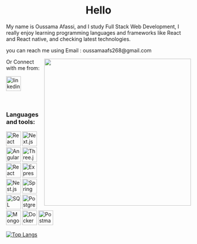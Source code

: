 
<!--
**Oussama268/Oussama268** is a ✨ _special_ ✨ repository because its `README.md` (this file) appears on your GitHub profile.

Here are some ideas to get you started:

- 🔭 I’m currently working on ...
- 🌱 I’m currently learning ...
- 👯 I’m looking to collaborate on ...
- 🤔 I’m looking for help with ...
- 💬 Ask me about ...
- 📫 How to reach me: ...
- 😄 Pronouns: ...
- ⚡ Fun fact: ...
-->

<h1 align="center">Hello</h1>


<p>My name is Oussama Afassi, and I study Full Stack Web Development, I really enjoy learning programming languages and frameworks like React and React native, and checking latest technologies. </p>
<p>you can reach me using Email : oussamaafs268@gmail.com</p>

<img width="400px" align="right" src="https://giffiles.alphacoders.com/258/2584.gif">


<p>Or Connect with me from:</p>



<p>
  <a href="https://www.linkedin.com/in/oussama-afassi-9428a1285" rel="nofollow noreferrer">
    <img width="40px" src="https://cdn-icons-png.flaticon.com/512/174/174857.png" alt="linkedin">
  </a> 
</p>
<br>





<h3 font-weight="bolder">Languages and tools:</h3>

<span><img width="40px" src="https://upload.wikimedia.org/wikipedia/commons/a/a7/React-icon.svg" alt="React"></span>
<span><img width="40px" src="https://upload.wikimedia.org/wikipedia/commons/8/8e/Nextjs-logo.svg" alt="Next.js"></span>
<span><img width="40px" src="https://upload.wikimedia.org/wikipedia/commons/c/cf/Angular_full_color_logo.svg" alt="Angular"></span>
<span><img width="40px" src="https://upload.wikimedia.org/wikipedia/commons/3/3f/Three.js_Logo.svg" alt="Three.js"></span>
<span><img width="40px" src="https://avatars.githubusercontent.com/u/44563681?s=200&v=4" alt="React Three Fiber"></span>
<span><img width="40px" src="https://upload.wikimedia.org/wikipedia/commons/6/64/Expressjs.png" alt="Express.js"></span>
<span><img width="40px" src="https://docs.nestjs.com/assets/logo-small.svg" alt="Nest.js"></span>
<span><img width="40px" src="https://upload.wikimedia.org/wikipedia/commons/4/4d/Spring_Logo.svg" alt="Spring Boot"></span>
<span><img width="40px" src="https://upload.wikimedia.org/wikipedia/commons/9/9a/Sql_logo.svg" alt="SQL"></span>
<span><img width="40px" src="https://upload.wikimedia.org/wikipedia/commons/2/29/Postgresql_elephant.svg" alt="PostgreSQL"></span>
<span><img width="40px" src="https://upload.wikimedia.org/wikipedia/en/4/45/MongoDB-Logo.svg" alt="MongoDB"></span>
<span><img width="40px" src="https://upload.wikimedia.org/wikipedia/commons/4/4e/Docker_%28container_engine%29_logo.svg" alt="Docker"></span>
<span><img width="40px" src="https://upload.wikimedia.org/wikipedia/commons/a/ab/Postman-logo.png" alt="Postman"></span>




[![Top Langs](https://github-readme-stats.vercel.app/api/top-langs/?username=anuraghazra&layout=donut)](https://github.com/anuraghazra/github-readme-stats)
